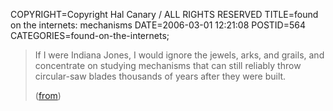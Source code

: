 COPYRIGHT=Copyright Hal Canary / ALL RIGHTS RESERVED
TITLE=found on the internets: mechanisms
DATE=2006-03-01 12:21:08
POSTID=564
CATEGORIES=found-on-the-internets;

> If I were Indiana Jones, I would ignore the jewels, arks, and grails, and concentrate on studying mechanisms that can still reliably throw circular-saw blades thousands of years after they were built.
> 
> ([from](http://groups.google.com/group/rec.arts.sf.written/browse_frm/thread/87650429c3654a2b/efeac4ee5bb4ba31#efeac4ee5bb4ba31))
